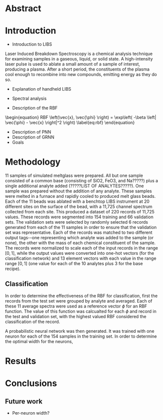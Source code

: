 # Abstract

# Introduction

- Introduction to LIBS

Laser Induced Breakdown Spectroscopy is a chemical analysis technique for 
examining samples in a gaseous, liquid, or solid state. A high-intensity 
laser pulse is used to ablate a small amount of a sample of interest, 
producing a plasma. After a short period, the constituents of the plasma 
cool enough to recombine into new compounds, emitting energy as they do so. 


- Explanation of handheld LIBS



- Spectral analysis
- Description of the RBF

\begin{equation}
    RBF \left(\vec{x}, \vec{\phi} \right) = \exp\left( -\beta \left| 
        \vec{\phi} - \vec{x} \right|^2 \right)
    \label{eq:rbf}
\end{equation}

- Description of PNN
- Description of GRNN
- Goals

# Methodology

11 samples of simulated meltglass were prepared. All but one sample consisted 
of a common base (consisting of SiO2, FeO3, and Na?????) plus a single 
additional analyte added (?????LIST OF ANALYTES?????). One sample was 
prepared without the addition of any analyte. These samples were melted in a 
furnace and rapidly cooled to produced melt glass beads. Each of the 11 beads 
was ablated with a benchtop LIBS instrument at 20 different sites on the 
surface of the bead, with a 11,725 channel spectrum collected from each site. 
This produced a dataset of 220 records of 11,725 values. These records were 
segmented into 154 training and 66 validation sets. The validation sets were 
selected by randomly selected 6 records generated from each of the 11 samples 
in order to ensure that the validation set was representative. Each of the 
records was matched to two different output tags--one representing which 
analyte was added to the sample (or none), the other with the mass of each 
chemical constituent of the sample. The records were normalized to scale each 
of the input records in the range $\left[0,1\right]$, while the output values 
were converted into one-hot vectors (for the classification network) and 13 
element vectors with each value in the range range $\left[0,1\right]$ (one 
value for each of the 10 analytes plus 3 for the base recipe). 

## Classification

In order to determine the effectiveness of the RBF for classification, first 
the records from the test set were grouped by analyte and averaged. Each of 
these 11 average spectra were used as a reference vector $\phi$ for an RBF 
function. The value of this function was calcualted for each $\phi$ and 
record in the test and validation set, with the highest valued RBF considered 
the classification of the record. 

A probabilistic neural network was then generated. It was trained with one 
neuron for each of the 154 samples in the training set. In order to determine 
the optimal width for the neurons, 

# Results

# Conclusions

## Future work

- Per-neuron width?